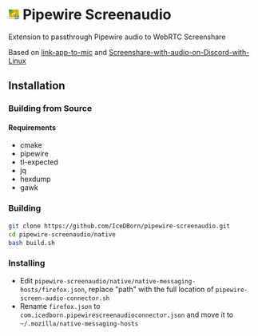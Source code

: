 # <img src="./extension/assets/icons/icon.svg" width="22" alt="Logo"> Pipewire Screenaudio
Extension to passthrough Pipewire audio to WebRTC Screenshare

Based on [link-app-to-mic](https://github.com/Soundux/rohrkabel/tree/master/examples/link-app-to-mic) and [Screenshare-with-audio-on-Discord-with-Linux](https://github.com/edisionnano/Screenshare-with-audio-on-Discord-with-Linux)

## Installation
### Building from Source
#### Requirements
- cmake
- pipewire
- tl-expected
- jq
- hexdump
- gawk

### Building

```bash
git clone https://github.com/IceDBorn/pipewire-screenaudio.git
cd pipewire-screenaudio/native
bash build.sh
```

### Installing
- Edit `pipewire-screenaudio/native/native-messaging-hosts/firefox.json`, replace "path" with the full location of `pipewire-screen-audio-connector.sh`
- Rename `firefox.json` to `com.icedborn.pipewirescreenaudioconnector.json` and move it to `~/.mozilla/native-messaging-hosts`
